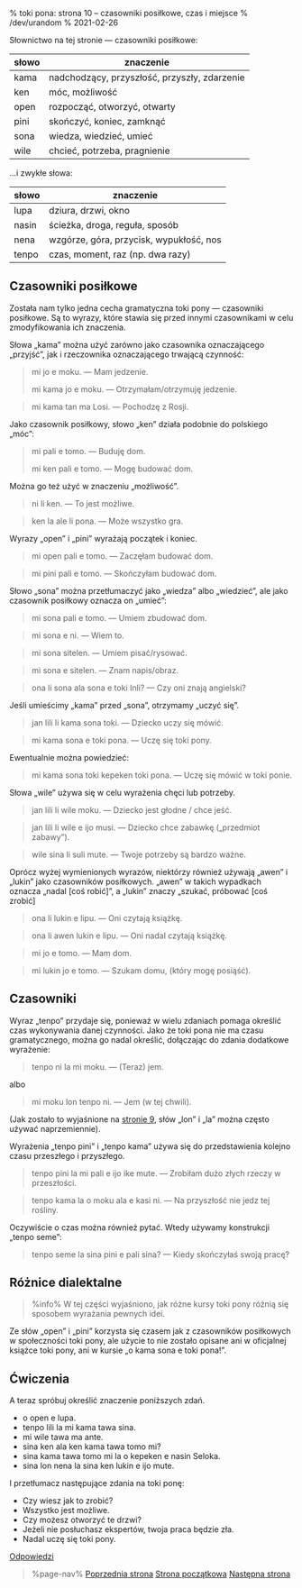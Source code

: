 % toki pona: strona 10 – czasowniki posiłkowe, czas i miejsce
% /dev/urandom
% 2021-02-26

Słownictwo na tej stronie — czasowniki posiłkowe:

| słowo | znaczenie |
|----|----|
| kama | nadchodzący, przyszłość, przyszły, zdarzenie |
| ken | móc, możliwość |
| open | rozpocząć, otworzyć, otwarty |
| pini | skończyć, koniec, zamknąć |
| sona | wiedza, wiedzieć, umieć |
| wile | chcieć, potrzeba, pragnienie |

...i zwykłe słowa:

| słowo | znaczenie |
|----|----|
| lupa | dziura, drzwi, okno |
| nasin | ścieżka, droga, reguła, sposób |
| nena | wzgórze, góra, przycisk, wypukłość, nos |
| tenpo | czas, moment, raz (np. dwa razy) |

## Czasowniki posiłkowe

Została nam tylko jedna cecha gramatyczna toki pony — czasowniki posiłkowe.
Są to wyrazy, które stawia się przed innymi czasownikami w celu zmodyfikowania
ich znaczenia.

Słowa „kama” można użyć zarówno jako czasownika oznaczającego „przyjść”, jak
i rzeczownika oznaczającego trwającą czynność:

> mi jo e moku. — Mam jedzenie.
>
> mi kama jo e moku. — Otrzymałam/otrzymuję jedzenie.

> mi kama tan ma Losi. — Pochodzę z Rosji.

Jako czasownik posiłkowy, słowo „ken” działa podobnie do polskiego „móc”:

> mi pali e tomo. — Buduję dom.
>
> mi ken pali e tomo. — Mogę budować dom.

Można go też użyć w znaczeniu „możliwość”.

> ni li ken. — To jest możliwe.

> ken la ale li pona. — Może wszystko gra.

Wyrazy „open” i „pini” wyrażają początek i koniec.

> mi open pali e tomo. — Zaczęłam budować dom.

> mi pini pali e tomo. — Skończyłam budować dom.

Słowo „sona” można przetłumaczyć jako „wiedza” albo „wiedzieć”, ale jako
czasownik posiłkowy oznacza on „umieć”:

> mi sona pali e tomo. — Umiem zbudować dom.

> mi sona e ni. — Wiem to.

> mi sona sitelen. — Umiem pisać/rysować.

> mi sona e sitelen. — Znam napis/obraz.

> ona li sona ala sona e toki Inli? — Czy oni znają angielski?

Jeśli umieścimy „kama” przed „sona”, otrzymamy „uczyć się”.

> jan lili li kama sona toki. — Dziecko uczy się mówić.

> mi kama sona e toki pona. — Uczę się toki pony.

Ewentualnie można powiedzieć:

> mi kama sona toki kepeken toki pona. — Uczę się mówić w toki ponie.

Słowa „wile” używa się w celu wyrażenia chęci lub potrzeby.

> jan lili li wile moku. — Dziecko jest głodne / chce jeść.

> jan lili li wile e ijo musi. — Dziecko chce zabawkę („przedmiot zabawy”).

> wile sina li suli mute. — Twoje potrzeby są bardzo ważne.

Oprócz wyżej wymienionych wyrazów, niektórzy również używają „awen” i „lukin”
jako czasowników posiłkowych. „awen” w takich wypadkach oznacza „nadal [coś robić]”, a „lukin” znaczy „szukać, próbować [coś zrobić]

> ona li lukin e lipu. — Oni czytają książkę.

> ona li awen lukin e lipu. — Oni nadal czytają książkę.

> mi jo e tomo. — Mam dom.

> mi lukin jo e tomo. — Szukam domu, (który mogę posiąść).

## Czasowniki

Wyraz „tenpo” przydaje się, ponieważ w wielu zdaniach pomaga określić czas
wykonywania danej czynności. Jako że toki pona nie ma czasu gramatycznego, można go
nadal określić, dołączając do zdania dodatkowe wyrażenie:

> tenpo ni la mi moku. — (Teraz) jem.

albo

> mi moku lon tenpo ni. — Jem (w tej chwili).

(Jak zostało to wyjaśnione na [stronie 9](pl/9), słów „lon” i „la” można często
używać naprzemiennie).

Wyrażenia „tenpo pini” i „tenpo kama” używa się do przedstawienia kolejno czasu
przeszłego i przyszłego.

> tenpo pini la mi pali e ijo ike mute. — Zrobiłam dużo złych rzeczy w przeszłości.

> tenpo kama la o moku ala e kasi ni. — Na przyszłość nie jedz tej rośliny.

Oczywiście o czas można również pytać. Wtedy używamy konstrukcji „tenpo seme”:

> tenpo seme la sina pini e pali sina? — Kiedy skończyłaś swoją pracę?

## Różnice dialektalne

> %info%
> W tej części wyjaśniono, jak różne kursy toki pony różnią się
> sposobem wyrażania pewnych idei.

Ze słów „open” i „pini” korzysta się czasem jak z czasowników posiłkowych
w społeczności toki pony, ale użycie to nie zostało opisane ani w oficjalnej książce
toki pony, ani w kursie „o kama sona e toki pona!”.

## Ćwiczenia

A teraz spróbuj określić znaczenie poniższych zdań.

* o open e lupa. 
* tenpo lili la mi kama tawa sina.
* mi wile tawa ma ante.
* sina ken ala ken kama tawa tomo mi?
* sina kama tawa tomo mi la o kepeken e nasin Seloka.
* sina lon nena la sina ken lukin e ijo mute.

I przetłumacz następujące zdania na toki ponę:

* Czy wiesz jak to zrobić?
* Wszystko jest możliwe.
* Czy możesz otworzyć te drzwi?
* Jeżeli nie posłuchasz ekspertów, twoja praca będzie zła.
* Nadal uczę się toki pony.

[Odpowiedzi](pl/answers#p10)

> %page-nav%
> [Poprzednia strona](pl/9)
> [Strona początkowa](pl)
> [Następna strona](pl/11)
